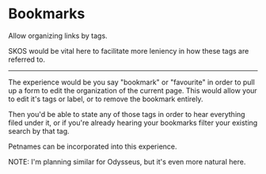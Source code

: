 # Bookmarks
Allow organizing links by tags.

SKOS would be vital here to facilitate more leniency in how these tags are referred to.

---

The experience would be you say "bookmark" or "favourite" in order to pull up a
form to edit the organization of the current page. This would allow your to edit
it's tags or label, or to remove the bookmark entirely.

Then you'd be able to state any of those tags in order to hear everything filed
under it, or if you're already hearing your bookmarks filter your existing search
by that tag.

Petnames can be incorporated into this experience.

NOTE: I'm planning similar for Odysseus, but it's even more natural here.